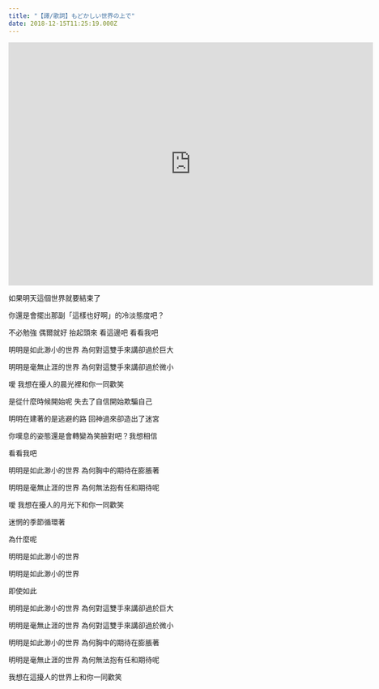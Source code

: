 ```yaml
---
title: "【譯/歌詞】もどかしい世界の上で"
date: 2018-12-15T11:25:19.000Z
---
```


<iframe width="720" height="480" src="https://www.youtube.com/embed/m6IElKOCnPI" frameborder="0" allow="accelerometer; autoplay; clipboard-write; encrypted-media; gyroscope; picture-in-picture" allowfullscreen></iframe>

如果明天這個世界就要結束了

你還是會擺出那副「這樣也好啊」的冷淡態度吧？

不必勉強 偶爾就好 抬起頭來 看這邊吧 看看我吧

明明是如此渺小的世界 為何對這雙手來講卻過於巨大

明明是毫無止涯的世界 為何對這雙手來講卻過於微小

噯 我想在擾人的晨光裡和你一同歡笑

是從什麼時候開始呢 失去了自信開始欺騙自己

明明在建著的是逃避的路 回神過來卻造出了迷宮

你嘆息的姿態還是會轉變為笑臉對吧？我想相信

看看我吧

明明是如此渺小的世界 為何胸中的期待在膨脹著

明明是毫無止涯的世界 為何無法抱有任和期待呢

噯 我想在擾人的月光下和你一同歡笑

迷惘的季節循環著

為什麼呢

明明是如此渺小的世界

明明是如此渺小的世界

即使如此

明明是如此渺小的世界 為何對這雙手來講卻過於巨大

明明是毫無止涯的世界 為何對這雙手來講卻過於微小

明明是如此渺小的世界 為何胸中的期待在膨脹著

明明是毫無止涯的世界 為何無法抱有任和期待呢

我想在這擾人的世界上和你一同歡笑
